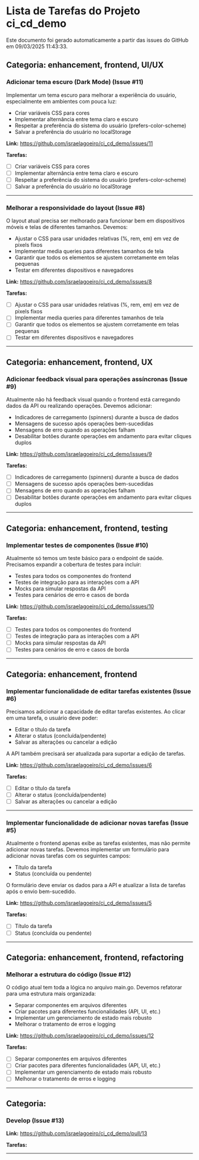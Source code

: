 ﻿# Lista de Tarefas do Projeto ci_cd_demo

Este documento foi gerado automaticamente a partir das issues do GitHub em 09/03/2025 11:43:33.

## Categoria: enhancement, frontend, UI/UX

### Adicionar tema escuro (Dark Mode) (Issue #11)

Implementar um tema escuro para melhorar a experiência do usuário, especialmente em ambientes com pouca luz:

- Criar variáveis CSS para cores
- Implementar alternância entre tema claro e escuro
- Respeitar a preferência do sistema do usuário (prefers-color-scheme)
- Salvar a preferência do usuário no localStorage

**Link:** https://github.com/israelagoeiro/ci_cd_demo/issues/11

**Tarefas:**
- [ ] Criar variáveis CSS para cores
- [ ] Implementar alternância entre tema claro e escuro
- [ ] Respeitar a preferência do sistema do usuário (prefers-color-scheme)
- [ ] Salvar a preferência do usuário no localStorage

---

### Melhorar a responsividade do layout (Issue #8)

O layout atual precisa ser melhorado para funcionar bem em dispositivos móveis e telas de diferentes tamanhos. Devemos:

- Ajustar o CSS para usar unidades relativas (%, rem, em) em vez de pixels fixos
- Implementar media queries para diferentes tamanhos de tela
- Garantir que todos os elementos se ajustem corretamente em telas pequenas
- Testar em diferentes dispositivos e navegadores

**Link:** https://github.com/israelagoeiro/ci_cd_demo/issues/8

**Tarefas:**
- [ ] Ajustar o CSS para usar unidades relativas (%, rem, em) em vez de pixels fixos
- [ ] Implementar media queries para diferentes tamanhos de tela
- [ ] Garantir que todos os elementos se ajustem corretamente em telas pequenas
- [ ] Testar em diferentes dispositivos e navegadores

---

## Categoria: enhancement, frontend, UX

### Adicionar feedback visual para operações assíncronas (Issue #9)

Atualmente não há feedback visual quando o frontend está carregando dados da API ou realizando operações. Devemos adicionar:

- Indicadores de carregamento (spinners) durante a busca de dados
- Mensagens de sucesso após operações bem-sucedidas
- Mensagens de erro quando as operações falham
- Desabilitar botões durante operações em andamento para evitar cliques duplos

**Link:** https://github.com/israelagoeiro/ci_cd_demo/issues/9

**Tarefas:**
- [ ] Indicadores de carregamento (spinners) durante a busca de dados
- [ ] Mensagens de sucesso após operações bem-sucedidas
- [ ] Mensagens de erro quando as operações falham
- [ ] Desabilitar botões durante operações em andamento para evitar cliques duplos

---

## Categoria: enhancement, frontend, testing

### Implementar testes de componentes (Issue #10)

Atualmente só temos um teste básico para o endpoint de saúde. Precisamos expandir a cobertura de testes para incluir:

- Testes para todos os componentes do frontend
- Testes de integração para as interações com a API
- Mocks para simular respostas da API
- Testes para cenários de erro e casos de borda

**Link:** https://github.com/israelagoeiro/ci_cd_demo/issues/10

**Tarefas:**
- [ ] Testes para todos os componentes do frontend
- [ ] Testes de integração para as interações com a API
- [ ] Mocks para simular respostas da API
- [ ] Testes para cenários de erro e casos de borda

---

## Categoria: enhancement, frontend

### Implementar funcionalidade de editar tarefas existentes (Issue #6)

Precisamos adicionar a capacidade de editar tarefas existentes. Ao clicar em uma tarefa, o usuário deve poder:

- Editar o título da tarefa
- Alterar o status (concluída/pendente)
- Salvar as alterações ou cancelar a edição

A API também precisará ser atualizada para suportar a edição de tarefas.

**Link:** https://github.com/israelagoeiro/ci_cd_demo/issues/6

**Tarefas:**
- [ ] Editar o título da tarefa
- [ ] Alterar o status (concluída/pendente)
- [ ] Salvar as alterações ou cancelar a edição

---

### Implementar funcionalidade de adicionar novas tarefas (Issue #5)

Atualmente o frontend apenas exibe as tarefas existentes, mas não permite adicionar novas tarefas. Devemos implementar um formulário para adicionar novas tarefas com os seguintes campos:

- Título da tarefa
- Status (concluída ou pendente)

O formulário deve enviar os dados para a API e atualizar a lista de tarefas após o envio bem-sucedido.

**Link:** https://github.com/israelagoeiro/ci_cd_demo/issues/5

**Tarefas:**
- [ ] Título da tarefa
- [ ] Status (concluída ou pendente)

---

## Categoria: enhancement, frontend, refactoring

### Melhorar a estrutura do código (Issue #12)

O código atual tem toda a lógica no arquivo main.go. Devemos refatorar para uma estrutura mais organizada:

- Separar componentes em arquivos diferentes
- Criar pacotes para diferentes funcionalidades (API, UI, etc.)
- Implementar um gerenciamento de estado mais robusto
- Melhorar o tratamento de erros e logging

**Link:** https://github.com/israelagoeiro/ci_cd_demo/issues/12

**Tarefas:**
- [ ] Separar componentes em arquivos diferentes
- [ ] Criar pacotes para diferentes funcionalidades (API, UI, etc.)
- [ ] Implementar um gerenciamento de estado mais robusto
- [ ] Melhorar o tratamento de erros e logging

---

## Categoria: 

### Develop (Issue #13)



**Link:** https://github.com/israelagoeiro/ci_cd_demo/pull/13

**Tarefas:**

---


